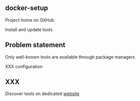 ## docker-setup

<i class="fa-duotone fa-6x fa-gears"></i> <!-- .element: style="float: right;" -->

Project home on GitHub [](https://github.com/nicholasdille/docker-setup)

Install and update tools

## Problem statement

Only well-known tools are available through package managers

XXX configuration

## XXX

Discover tools on dedicated [website](https://docker-setupo.dille.io)
